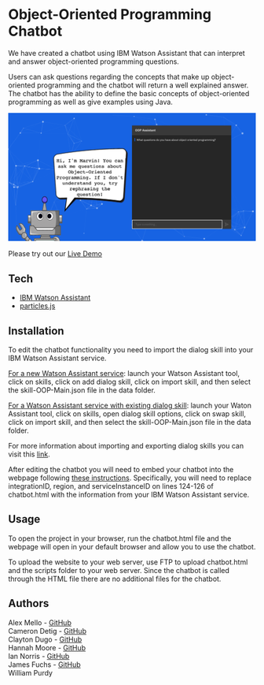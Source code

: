 # Object-Oriented Programming Chatbot
We have created a chatbot using IBM Watson Assistant that can interpret and answer object-oriented programming questions. 

Users can ask questions regarding the concepts that make up object-oriented programming and the chatbot will return a well explained answer. The chatbot has the ability to define the basic concepts of object-oriented programming as well as give examples using Java.

![chatbot](imgs/chatbot.png)

Please try out our [Live Demo](http://student.uncw.edu/hcm8434/chatbot.html)





## Tech
* [IBM Watson Assistant]
* [particles.js]





## Installation
To edit the chatbot functionality you need to import the dialog skill into your IBM Watson Assistant service. 

<ins>For a new Watson Assistant service</ins>: launch your Watson Assistant tool, click on skills, click on add dialog skill, click on import skill, and then select the skill-OOP-Main.json file in the data folder.

<ins>For a Watson Assistant service with existing dialog skill</ins>: launch your Waton Assistant tool, click on skills, open dialog skill options, click on swap skill, click on import skill, and then select the skill-OOP-Main.json file in the data folder.

For more information about importing and exporting dialog skills you can visit this [link].

After editing the chatbot you will need to embed your chatbot into the webpage following [these instructions]. Specifically, you will need to replace integrationID, region, and serviceInstanceID on lines 124-126 of chatbot.html with the information from your IBM Watson Assistant service.




## Usage
To open the project in your browser, run the chatbot.html file and the webpage will open in your default browser and allow you to use the chatbot.

To upload the website to your web server, use FTP to upload chatbot.html and the scripts folder to your web server. Since the chatbot is called through the HTML file there are no additional files for the chatbot.





## Authors
Alex Mello - [GitHub](https://github.com/Alex-E-Mello)\
Cameron Detig - [GitHub](https://github.com/camerondetig)\
Clayton Dugo - [GitHub](https://github.com/claydugo)\
Hannah Moore - [GitHub](https://github.com/hannahmre)\
Ian Norris - [GitHub](https://github.com/Ian-Norris)\
James Fuchs - [GitHub](https://github.com/JamesandtheFuchs)\
William Purdy





[//]: # (These are reference links used in the body of this note and get stripped out when the markdown processor does its job. There is no need to format nicely because it shouldn't be seen. Thanks SO - http://stackoverflow.com/questions/4823468/store-comments-in-markdown-syntax)

   [IBM Watson Assistant]: <https://www.ibm.com/cloud/watson-assistant>
   [particles.js]: <https://github.com/VincentGarreau/particles.js/>
   
   [link]: <https://cloud.ibm.com/docs/assistant?topic=assistant-backup>
   [these instructions]: <https://cloud.ibm.com/docs/assistant?topic=assistant-deploy-web-chat>
